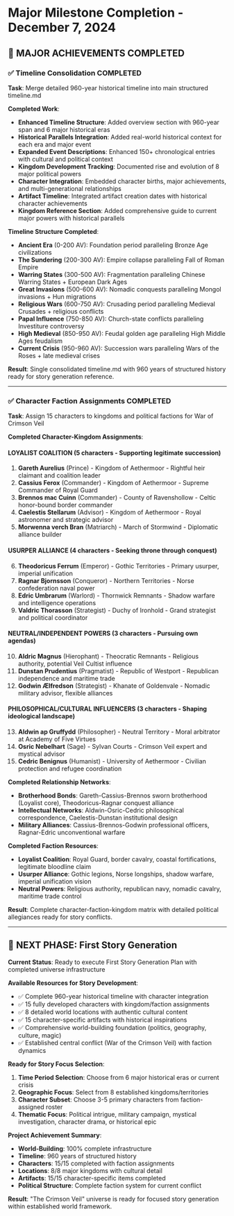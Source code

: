 # Major Milestone Completion - December 7, 2024

## 🎉 MAJOR ACHIEVEMENTS COMPLETED

### ✅ Timeline Consolidation COMPLETED
**Task**: Merge detailed 960-year historical timeline into main structured timeline.md

**Completed Work**:
- **Enhanced Timeline Structure**: Added overview section with 960-year span and 6 major historical eras
- **Historical Parallels Integration**: Added real-world historical context for each era and major event
- **Expanded Event Descriptions**: Enhanced 150+ chronological entries with cultural and political context
- **Kingdom Development Tracking**: Documented rise and evolution of 8 major political powers
- **Character Integration**: Embedded character births, major achievements, and multi-generational relationships
- **Artifact Timeline**: Integrated artifact creation dates with historical character achievements
- **Kingdom Reference Section**: Added comprehensive guide to current major powers with historical parallels

**Timeline Structure Completed**:
- **Ancient Era** (0-200 AV): Foundation period paralleling Bronze Age civilizations
- **The Sundering** (200-300 AV): Empire collapse paralleling Fall of Roman Empire  
- **Warring States** (300-500 AV): Fragmentation paralleling Chinese Warring States + European Dark Ages
- **Great Invasions** (500-600 AV): Nomadic conquests paralleling Mongol invasions + Hun migrations
- **Religious Wars** (600-750 AV): Crusading period paralleling Medieval Crusades + religious conflicts
- **Papal Influence** (750-850 AV): Church-state conflicts paralleling Investiture controversy
- **High Medieval** (850-950 AV): Feudal golden age paralleling High Middle Ages feudalism
- **Current Crisis** (950-960 AV): Succession wars paralleling Wars of the Roses + late medieval crises

**Result**: Single consolidated timeline.md with 960 years of structured history ready for story generation reference.

---

### ✅ Character Faction Assignments COMPLETED
**Task**: Assign 15 characters to kingdoms and political factions for War of Crimson Veil

**Completed Character-Kingdom Assignments**:

#### **LOYALIST COALITION** (5 characters - Supporting legitimate succession)
1. **Gareth Aurelius** (Prince) - Kingdom of Aethermoor - Rightful heir claimant and coalition leader
2. **Cassius Ferox** (Commander) - Kingdom of Aethermoor - Supreme Commander of Royal Guard 
3. **Brennos mac Cuinn** (Commander) - County of Ravenshollow - Celtic honor-bound border commander
4. **Caelestis Stellarum** (Advisor) - Kingdom of Aethermoor - Royal astronomer and strategic advisor
5. **Morwenna verch Bran** (Matriarch) - March of Stormwind - Diplomatic alliance builder

#### **USURPER ALLIANCE** (4 characters - Seeking throne through conquest)
6. **Theodoricus Ferrum** (Emperor) - Gothic Territories - Primary usurper, imperial unification
7. **Ragnar Bjornsson** (Conqueror) - Northern Territories - Norse confederation naval power
8. **Edric Umbrarum** (Warlord) - Thornwick Remnants - Shadow warfare and intelligence operations
9. **Valdric Thorasson** (Strategist) - Duchy of Ironhold - Grand strategist and political coordinator

#### **NEUTRAL/INDEPENDENT POWERS** (3 characters - Pursuing own agendas)
10. **Aldric Magnus** (Hierophant) - Theocratic Remnants - Religious authority, potential Veil Cultist influence
11. **Dunstan Prudentius** (Pragmatist) - Republic of Westport - Republican independence and maritime trade
12. **Godwin Ælfredson** (Strategist) - Khanate of Goldenvale - Nomadic military advisor, flexible alliances

#### **PHILOSOPHICAL/CULTURAL INFLUENCERS** (3 characters - Shaping ideological landscape)
13. **Aldwin ap Gruffydd** (Philosopher) - Neutral Territory - Moral arbitrator at Academy of Five Virtues
14. **Osric Nebelhart** (Sage) - Sylvan Courts - Crimson Veil expert and mystical advisor
15. **Cedric Benignus** (Humanist) - University of Aethermoor - Civilian protection and refugee coordination

**Completed Relationship Networks**:
- **Brotherhood Bonds**: Gareth-Cassius-Brennos sworn brotherhood (Loyalist core), Theodoricus-Ragnar conquest alliance
- **Intellectual Networks**: Aldwin-Osric-Cedric philosophical correspondence, Caelestis-Dunstan institutional design
- **Military Alliances**: Cassius-Brennos-Godwin professional officers, Ragnar-Edric unconventional warfare

**Completed Faction Resources**:
- **Loyalist Coalition**: Royal Guard, border cavalry, coastal fortifications, legitimate bloodline claim
- **Usurper Alliance**: Gothic legions, Norse longships, shadow warfare, imperial unification vision  
- **Neutral Powers**: Religious authority, republican navy, nomadic cavalry, maritime trade control

**Result**: Complete character-faction-kingdom matrix with detailed political allegiances ready for story conflicts.

---

## 🎯 NEXT PHASE: First Story Generation

**Current Status**: Ready to execute First Story Generation Plan with completed universe infrastructure

**Available Resources for Story Development**:
- ✅ Complete 960-year historical timeline with character integration
- ✅ 15 fully developed characters with kingdom/faction assignments
- ✅ 8 detailed world locations with authentic cultural content
- ✅ 15 character-specific artifacts with historical inspirations
- ✅ Comprehensive world-building foundation (politics, geography, culture, magic)
- ✅ Established central conflict (War of the Crimson Veil) with faction dynamics

**Ready for Story Focus Selection**:
1. **Time Period Selection**: Choose from 6 major historical eras or current crisis
2. **Geographic Focus**: Select from 8 established kingdoms/territories  
3. **Character Subset**: Choose 3-5 primary characters from faction-assigned roster
4. **Thematic Focus**: Political intrigue, military campaign, mystical investigation, character drama, or historical epic

**Project Achievement Summary**:
- **World-Building**: 100% complete infrastructure
- **Timeline**: 960 years of structured history 
- **Characters**: 15/15 completed with faction assignments
- **Locations**: 8/8 major kingdoms with cultural detail
- **Artifacts**: 15/15 character-specific items completed
- **Political Structure**: Complete faction system for current conflict

**Result**: "The Crimson Veil" universe is ready for focused story generation within established world framework.
